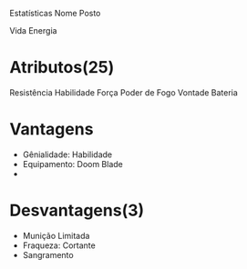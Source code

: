 
Estatísticas
Nome
Posto

Vida
Energia

# Atributos(25)
Resistência
Habilidade
Força
Poder de Fogo
Vontade
Bateria

# Vantagens
- Gênialidade: Habilidade
- Equipamento: Doom Blade
- 

# Desvantagens(3)
- Munição Limitada
- Fraqueza: Cortante
- Sangramento